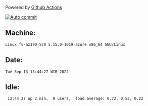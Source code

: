 Powered by [Github Actions](https://github.com/features/actions)

[![Auto commit](https://github.com/hiage/workstation/workflows/Auto%20commit/badge.svg)](https://github.com/hiage/workstation/actions?query=workflow%3A%22Auto+commit%22)

## Machine:
```
Linux fv-az190-570 5.15.0-1019-azure x86_64 GNU/Linux
```
## Date:
```
Tue Sep 13 13:44:27 WIB 2022
```
## Idle:
```
 13:44:27 up 2 min,  0 users,  load average: 0.72, 0.53, 0.22
```
